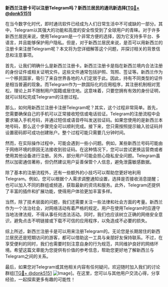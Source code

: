 **新西兰注册卡可以注册Telegram吗？新西兰居民的通讯新选择[[TG💪+ @donk5151](https://t.me/s/donk5151)]**

在当今数字化时代，即时通讯软件已经成为人们日常生活中不可或缺的一部分。其中，Telegram以其强大的功能和高度的安全性受到了全球用户的青睐。对于许多新西兰居民来说，使用Telegram是一个非常方便的选择，因为它支持多平台、多语言，并且能够保护用户隐私。但是，对于新西兰居民来说，是否可以用新西兰的注册卡来注册Telegram呢？本文将为您详细解答这个问题，并探讨相关的背景信息和注意事项。

首先，让我们明确什么是新西兰注册卡。新西兰注册卡是指在新西兰境内合法注册的身份证件或相关证明文件。这些文件通常包括护照、驾照、签证等。新西兰作为一个移民国家，吸引了来自世界各地的人们定居于此。因此，持有不同类型的证件是相当普遍的现象。而Telegram作为一款国际化的应用程序，其注册机制相对宽松，理论上并不限制用户国籍或居住地。这意味着，只要您拥有有效的身份证明，就可以轻松完成Telegram的注册过程。

那么，如何用新西兰注册卡注册Telegram呢？其实，这个过程非常简单。首先，您需要确保自己的手机可以正常接收短信或电话验证。Telegram的注册流程中会要求输入手机号码，并通过短信或语音呼叫发送验证码。如果您使用的是新西兰本地号码，那么这个步骤完全可以顺利完成。接下来，您只需按照提示输入验证码并设置密码即可成功创建账户。整个过程可能只需要几分钟时间。

然而，在实际操作过程中，可能会遇到一些小问题。例如，某些新西兰号码可能由于网络环境的原因无法接收到验证码。在这种情况下，您可以尝试更换运营商或者使用其他设备进行注册。另外，部分用户可能会担心隐私安全问题。Telegram虽然以加密通信著称，但仍然建议用户妥善保管个人信息，避免泄露敏感数据。

除了基本的注册流程外，还有一些额外的小技巧可以帮助您更好地利用Telegram。例如，您可以根据个人需求调整通知设置，选择是否接收消息提醒；也可以加入不同的群组或频道，获取最新的资讯和服务。此外，Telegram还提供了丰富的插件和扩展功能，使得用户体验更加丰富多样。

当然，除了技术层面的问题，我们还需要关注一些法律和社会方面的考量。新西兰作为一个法治社会，对网络活动有着严格的规定。用户在使用Telegram时应遵守当地法律法规，不得从事任何违法活动。同时，我们也应该树立正确的网络安全意识，避免点击不明链接或下载不可信的应用程序，以免造成不必要的损失。

综上所述，新西兰注册卡是可以用来注册Telegram的。无论您是长期居住的新西兰居民还是短期访问的游客，都可以借助这一工具与亲朋好友保持联系。不过，在享受便利的同时，我们也需要时刻注意自身的行为规范，共同维护良好的网络环境。希望这篇文章能为您提供有价值的参考信息，帮助您更好地了解新西兰与Telegram之间的关系。

最后，如果您对Telegram或其他相关内容有任何疑问，欢迎随时加入我们的讨论群组[[TG💪+ @donk5151](https://t.me/s/donk5151) ![Image](https://i.postimg.cc/rwNCRYN7/Snipaste-2025-04-30-17-27-05.png)]。在这里，您可以与其他用户交流心得，分享经验，一起探索更多有趣的可能性！